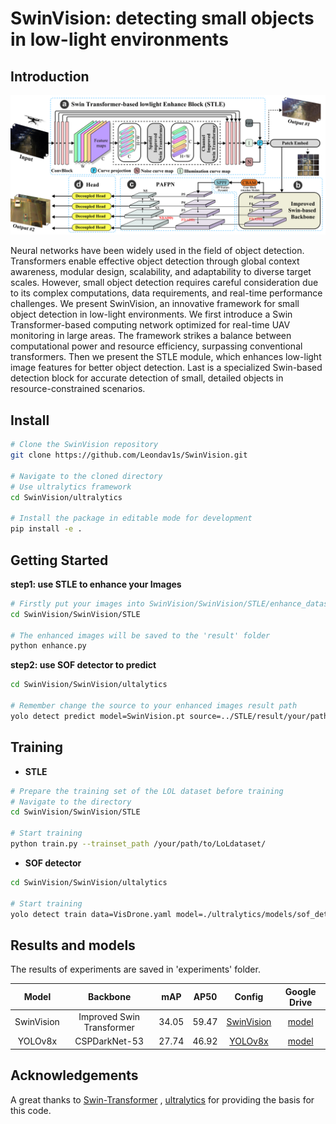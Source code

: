# SwinVision: detecting small objects in low-light environments
## Introduction
![SwinVision](resources/SwinVision.jpg)

Neural networks have been widely used in the field of object detection. Transformers enable effective object detection through global context awareness, modular design, scalability, and adaptability to diverse target scales. However, small object detection requires careful consideration due to its complex computations, data requirements, and real-time performance challenges. We present SwinVision, an innovative framework for small object detection in low-light environments. We first introduce a Swin Transformer-based computing network optimized for real-time UAV monitoring in large areas. The framework strikes a balance between computational power and resource efficiency, surpassing conventional transformers. Then we present the STLE module, which enhances low-light image features for better object detection. Last is a specialized Swin-based detection block for accurate detection of small, detailed objects in resource-constrained scenarios.

## Install

```bash
# Clone the SwinVision repository
git clone https://github.com/Leondav1s/SwinVision.git

# Navigate to the cloned directory
# Use ultralytics framework
cd SwinVision/ultralytics

# Install the package in editable mode for development
pip install -e .
```

## Getting Started

**step1: use STLE to enhance your Images**

```bash
# Firstly put your images into SwinVision/SwinVision/STLE/enhance_dataset
cd SwinVision/SwinVision/STLE

# The enhanced images will be saved to the 'result' folder
python enhance.py
```

**step2: use SOF detector to predict**

```bash
cd SwinVision/SwinVision/ultalytics

# Remember change the source to your enhanced images result path
yolo detect predict model=SwinVision.pt source=../STLE/result/your/path
```

## Training

- **STLE**

```bash
# Prepare the training set of the LOL dataset before training
# Navigate to the directory
cd SwinVision/SwinVision/STLE

# Start training
python train.py --trainset_path /your/path/to/LoLdataset/
```

- **SOF detector**

``` bash
cd SwinVision/SwinVision/ultalytics

# Start training
yolo detect train data=VisDrone.yaml model=./ultralytics/models/sof_detector.yaml epochs=300 batch=12 half=True
```

## Results and models

The results of experiments are saved in 'experiments' folder.

|   Model    |         Backbone          |  mAP  | AP50  |                            Config                            |                         Google Drive                         |
| :--------: | :-----------------------: | :---: | :---: | :----------------------------------------------------------: | :----------------------------------------------------------: |
| SwinVision | Improved Swin Transformer | 34.05 | 59.47 | [SwinVision](./SwinVision/ultralytics/ultralytics/models/sof_detector.yaml) | [model](https://drive.google.com/file/d/1xF0-Pu07z39uleSkdIgZunzQl1LZOpzn/view?usp=sharing) |
|  YOLOv8x   |       CSPDarkNet-53       | 27.74 | 46.92 | [YOLOv8x](./SwinVision/ultralytics/ultralytics/models/v8/yolov8.yaml) | [model](https://drive.google.com/file/d/1zoPEnSzpT1Zve3Yi1twqrHwy3ilxxxpd/view?usp=sharing) |

## Acknowledgements

A great thanks to [Swin-Transformer](https://github.com/microsoft/Swin-Transformer) , [ultralytics](https://github.com/ultralytics/ultralytics) for providing the basis for this code.


